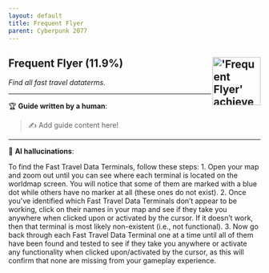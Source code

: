 ```yaml
---
layout: default
title: Frequent Flyer
parent: Cyberpunk 2077
---
```


## Frequent Flyer (11.9%) <img align="right" src="https://cdn.cloudflare.steamstatic.com/steamcommunity/public/images/apps/1091500/f5aa6c12eef1c0e2a3d102ebf01b3a1048bd6b20.jpg" alt="'Frequent Flyer' achievement icon" width="96" height="96">

_Find all fast travel dataterms._

---

:trophy: **Guide written by a human**:

> :writing_hand: Add guide content here!

---

:robot: **AI hallucinations**:

To find the Fast Travel Data Terminals, follow these steps: 1. Open your map and zoom out until you can see where each terminal is located on the worldmap screen. You will notice that some of them are marked with a blue dot while others have no marker at all (these ones do not exist).
2. Once you've identified which Fast Travel Data Terminals don’t appear to be working, click on their names in your map and see if they take you anywhere when clicked upon or activated by the cursor. If it doesn’t work, then that terminal is most likely non-existent (i.e., not functional).
3. Now go back through each Fast Travel Data Terminal one at a time until all of them have been found and tested to see if they take you anywhere or activate any functionality when clicked upon/activated by the cursor, as this will confirm that none are missing from your gameplay experience.
